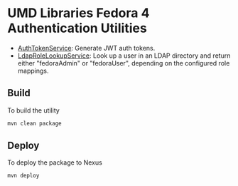 # UMD Libraries Fedora 4 Authentication Utilities

* [AuthTokenService](src/java/edu/umd/lib/fcrepo/AuthTokenService.java): Generate JWT auth tokens.
* [LdapRoleLookupService](src/java/edu/umd/lib/fcrepo/LdapRoleLookupService.java): Look up a
  user in an LDAP directory and return either "fedoraAdmin" or "fedoraUser", depending on the
  configured role mappings.

## Build

To build the utility

```sh
mvn clean package
```

## Deploy

To deploy the package to Nexus

```sh
mvn deploy
```
